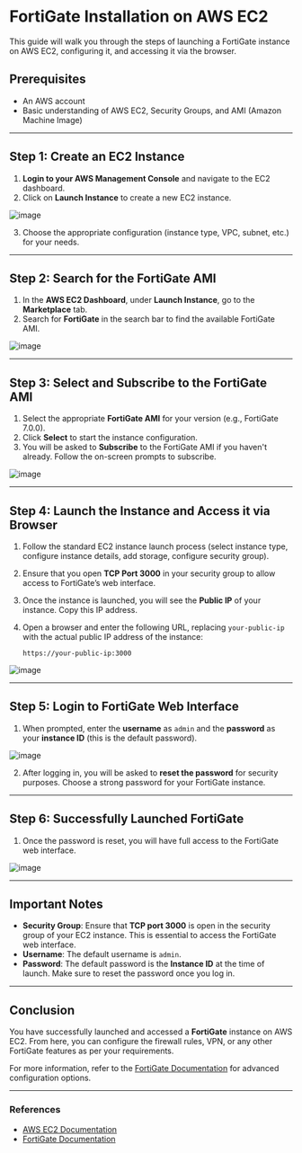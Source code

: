 # FortiGate Installation on AWS EC2

This guide will walk you through the steps of launching a FortiGate instance on AWS EC2, configuring it, and accessing it via the browser.

## Prerequisites

- An AWS account
- Basic understanding of AWS EC2, Security Groups, and AMI (Amazon Machine Image)

---

## Step 1: Create an EC2 Instance

1. **Login to your AWS Management Console** and navigate to the EC2 dashboard.
2. Click on **Launch Instance** to create a new EC2 instance.
   
![image](https://github.com/user-attachments/assets/dc795962-d9a1-4ba5-84e5-d4e43d683db2)

3. Choose the appropriate configuration (instance type, VPC, subnet, etc.) for your needs.

---

## Step 2: Search for the FortiGate AMI

1. In the **AWS EC2 Dashboard**, under **Launch Instance**, go to the **Marketplace** tab.
2. Search for **FortiGate** in the search bar to find the available FortiGate AMI.

![image](https://github.com/user-attachments/assets/c6dfd91d-e7e5-44a7-b6f2-82e834365181)

---

## Step 3: Select and Subscribe to the FortiGate AMI

1. Select the appropriate **FortiGate AMI** for your version (e.g., FortiGate 7.0.0).
2. Click **Select** to start the instance configuration.
3. You will be asked to **Subscribe** to the FortiGate AMI if you haven't already. Follow the on-screen prompts to subscribe.

![image](https://github.com/user-attachments/assets/afe6617b-887c-46dd-95a5-95473d0378d7)

---

## Step 4: Launch the Instance and Access it via Browser

1. Follow the standard EC2 instance launch process (select instance type, configure instance details, add storage, configure security group).
2. Ensure that you open **TCP Port 3000** in your security group to allow access to FortiGate’s web interface.
3. Once the instance is launched, you will see the **Public IP** of your instance. Copy this IP address.
4. Open a browser and enter the following URL, replacing `your-public-ip` with the actual public IP address of the instance:
   
   ```
   https://your-public-ip:3000
   ```

![image](https://github.com/user-attachments/assets/41088b59-fdf2-4142-aedc-f7f5ee2492cd)

---

## Step 5: Login to FortiGate Web Interface

1. When prompted, enter the **username** as `admin` and the **password** as your **instance ID** (this is the default password).

![image](https://github.com/user-attachments/assets/906ae900-7f9a-42e0-98b1-902dc9e806fe)

2. After logging in, you will be asked to **reset the password** for security purposes. Choose a strong password for your FortiGate instance.

---

## Step 6: Successfully Launched FortiGate

1. Once the password is reset, you will have full access to the FortiGate web interface.

![image](https://github.com/user-attachments/assets/07c0c01c-f51c-4071-860d-9625c2690afd)

---

## Important Notes

- **Security Group**: Ensure that **TCP port 3000** is open in the security group of your EC2 instance. This is essential to access the FortiGate web interface.
- **Username**: The default username is `admin`.
- **Password**: The default password is the **Instance ID** at the time of launch. Make sure to reset the password once you log in.

---

## Conclusion

You have successfully launched and accessed a **FortiGate** instance on AWS EC2. From here, you can configure the firewall rules, VPN, or any other FortiGate features as per your requirements.

For more information, refer to the [FortiGate Documentation](https://fortinetweb.com) for advanced configuration options.

---

### References
- [AWS EC2 Documentation](https://aws.amazon.com/ec2/)
- [FortiGate Documentation](https://docs.fortinet.com/)
